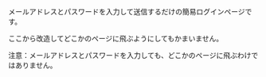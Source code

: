 メールアドレスとパスワードを入力して送信するだけの簡易ログインページです。

ここから改造してどこかのページに飛ぶようにしてもかまいません。

注意：メールアドレスとパスワードを入力しても、どこかのページに飛ぶわけではありません。
